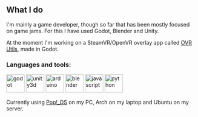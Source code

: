 ## What I do

I'm mainly a game developer, though so far that has been mostly focused on game jams. For this I have used Godot, Blender and Unity.

At the moment I'm working on a SteamVR/OpenVR overlay app called [OVR Utils](https://github.com/CrispyPin/ovr-utils), made in Godot.

### Languages and tools:

<a href="https://godotengine.org/"> <img src="https://upload.wikimedia.org/wikipedia/commons/6/6a/Godot_icon.svg" alt="godot" width="48" height="48"/></a>
<a href="https://unity.com/"> <img src="https://cdn.worldvectorlogo.com/logos/unity-69.svg" alt="unity3d" width="48" height="48"/></a>
<a href="https://www.python.org/"> <img src="https://cdn.worldvectorlogo.com/logos/python-5.svg" alt="arduino" width="48" height="48"/></a>
<a href="https://www.blender.org/"> <img src="https://cdn.worldvectorlogo.com/logos/blender-2.svg" alt="blender" width="48" height="48"/></a>
<a href="https://www.javascript.com/"> <img src="https://cdn.worldvectorlogo.com/logos/logo-javascript.svg" alt="javascript" width="48" height="48"/></a>
<a href="https://www.arduino.cc/"> <img src="https://cdn.worldvectorlogo.com/logos/arduino-1.svg" alt="python" width="48" height="48"/></a>


Currently using [Pop!\_OS](https://pop.system76.com/) on my PC, Arch on my laptop and Ubuntu on my server.
